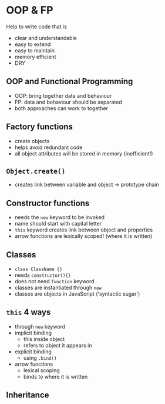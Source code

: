# OOP & FP

Help to write code that is

- clear and understandable
- easy to extend
- easy to maintain
- memory efficient
- DRY

## OOP and Functional Programming

- OOP: bring together data and behaviour
- FP: data and behaviour should be separated
- both approaches can work to together

## Factory functions

- create objects
- helps avoid redundant code
- all object attributes will be stored in memory (inefficient!)

## `Object.create()`

- creates link between variable and object -> prototype chain

## Constructor functions

- needs the `new` keyword to be invoked
- name should start with capital letter
- `this` keyword creates link between object and properties
- arrow functions are lexically scoped! (where it is written)

## Classes

- `class ClassName {}`
- needs `constructor(){}`
- does not need `function` keyword
- classes are instantiated through `new`
- classes are objects in JavaScript ('syntactic sugar')

## `this` 4 ways

- through `new` keyword
- implicit binding
  - this inside object
  - refers to object it appears in
- explicit binding
  - using `.bind()`
- arrow functions
  - lexical scoping
  - binds to where it is written

## Inheritance
